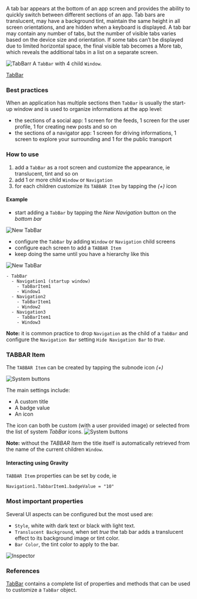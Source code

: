 A tab bar appears at the bottom of an app screen and provides the ability to quickly switch between different sections of an app. Tab bars are translucent, may have a background tint, maintain the same height in all screen orientations, and are hidden when a keyboard is displayed. A tab bar may contain any number of tabs, but the number of visible tabs varies based on the device size and orientation. If some tabs can’t be displayed due to limited horizontal space, the final visible tab becomes a More tab, which reveals the additional tabs in a list on a separate screen.

![TabBarr](images/tabbar1.png)
A `TabBar` with 4 child `Window`.

[TabBar](#References)

### Best practices
When an application has multiple sections then `TabBar` is usually the start-up window and is used to organize informations at the app level:

* the sections of a social app: 1 screen for the feeds, 1 screen for the user profile, 1 for creating new posts and so on
* the sections of a navigator app: 1 screen for driving informations, 1 screen to explore your surrounding and 1 for the public transport

### How to use
1. add a `TabBar` as a root screen and customize the appearance, ie translucent, tint and so on
1. add 1 or more child `Window` or `Navigation`
1. for each children customize its `TABBAR Item` by tapping the _(+)_ icon

#### Example
- start adding a `TabBar` by tapping the _New Navigation_ button on the _bottom bar_

![New TabBar](images/tabbar0.png)

- configure the `TabBar` by adding `Window` or `Navigation` child screens
- configure each screen to add a `TABBAR Item` 
- keep doing the same until you have a hierarchy like this

![New TabBar](images/tabbar5.png)

```
- TabBar
  - Navigation1 (startup window)  
    - TabBarItem1
    - Window1
  - Navigation2
    - TabBarItem1
    - Window2
  - Navigation3
    - TabBarItem1
    - Window3
```

**Note:** it is common practice to drop `Navigation` as the child of a `TabBar` and configure the `Navigation Bar` setting `Hide Navigation Bar` to _true_.

### TABBAR Item
The `TABBAR Item` can be created by tapping the subnode icon _(+)_

![System buttons](images/tabbar2.png)

The main settings include:
- A custom title
- A badge value
- An icon

The icon can both be custom (with a user provided image) or selected from the list of system _TabBar_ icons.
![System buttons](images/tabbar3.png)

**Note:** without the _TABBAR Item_ the title itself is automatically retrieved from the name of the current children `Window`.

#### Interacting using Gravity
`TABBAR Item` properties can be set by code, ie

```
Navigation1.TabbarItem1.badgeValue = "10"
```

### Most important properties
Several UI aspects can be configured but the most used are:
- `Style`, white with dark text or black with light text.
- `Translucent Background`, when set _true_ the tab bar adds a translucent effect to its background image or tint color.
- `Bar Color`, the tint color to apply to the bar.

![Inspector](images/tabbar4.png)

### References
[TabBar](../classes/TabBar.html) contains a complete list of properties and methods that can be used to customize a `TabBar` object.